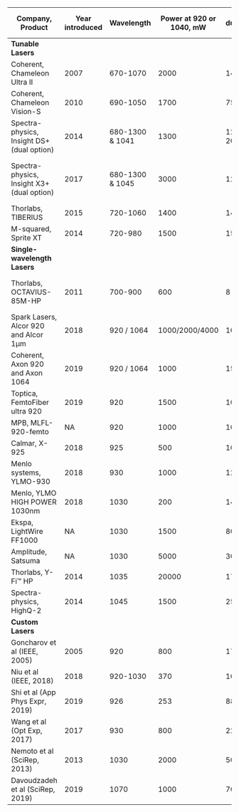 | Company, Product                           | Year introduced | Wavelength      | Power at 920 or 1040, mW | Pulse duration, fs | Rate, MHz | GDD, fs^2       | Beam diameter, mm | Link                                                                                                                       | Comment                          |
|--------------------------------------------|-----------------|-----------------|--------------------------|--------------------|-----------|-----------------|-------------------|----------------------------------------------------------------------------------------------------------------------------|----------------------------------|
| **Tunable Lasers**                             |                 |                 |                          |                    |           |                 |                   |                                                                                                                            |                                  |
| Coherent, Chameleon Ultra II               | 2007            | 670-1070        | 2000                     | 140                | 80        | NA              | 1.20              | [ref](https://www.coherent.com/assets/pdf/ChameleonUltra_DS_160216_F.pdf)                                                         |                                  |
| Coherent, Chameleon Vision-S               | 2010            | 690-1050        | 1700                     | 75                 | 80        | -12000...0      | 1.20              | [ref](https://www.coherent.com/lasers/laser/chameleon-vision-family)                                                              |                                  |
| Spectra-physics, Insight DS+ (dual option) | 2014            | 680-1300 & 1041 | 1300                     | 120 & 200          | 80        | -25000...0      | 1.10              | [ref](https://loci.wisc.edu/sites/default/files/2017-04/90044047_C_InSight%2C%20User%2C%20Manual.pdf)                             |                                  |
| Spectra-physics, Insight X3+ (dual option) | 2017            | 680-1300 & 1045 | 3000                     | 120                | 80        | -17000...0      | 1.10              | [ref](https://www.spectra-physics.com/products/ultrafast-lasers/insight-x3)                                                       | Dual output: 1045nm + 680-1300nm |
| Thorlabs, TIBERIUS                         | 2015            | 720-1060        | 1400                     | 140                | 77        | NA              | 1.5               | [ref](https://www.thorlabs.com/newgrouppage9.cfm?objectgroup_ID=8323)                                                             |                                  |
| M-squared, Sprite XT                       | 2014            | 720-980         | 1500                     | 150                | 80        | NA              | 1.2               | [ref](https://www.m2lasers.com/sprite-xt-details.html?file=Sprite%20XT-datasheet.pdf)                                             |                                  |
| **Single-wavelength Lasers**                    |                 |                 |                          |                    |           |                 |                   |                                                                                                                            |                                  |
| Thorlabs, OCTAVIUS-85M-HP                  | 2011            | 700-900         | 600                      | 8                  | 85        | NA              | 0.75              | [ref](https://www.thorlabs.com/newgrouppage9.cfm?objectgroup_id=3163)                                                             | Broadband source, not tunable    |
| Spark Lasers, Alcor 920 and Alcor 1µm      | 2018            | 920 / 1064      | 1000/2000/4000                     | 100                | 80        | -60000...0      | 1.00              | [ref](https://spark-lasers.com/wp-content/uploads/2020/01/All-ALCOR-series.pdf)                                                   |                                  |
| Coherent, Axon 920 and Axon 1064           | 2019            | 920 / 1064      | 1000                     | 150                | 80        | -30000...0      | 1.20              | [ref](https://www.coherent.com/assets/pdf/COHR_Axon_DS_0120_1.pdf)                                                                |                                  |
| Toptica, FemtoFiber ultra 920              | 2019            | 920             | 1500                     | 100                | 80        | -30000...0      | 1.00              | [ref](https://www.toptica.com/fileadmin/Editors_English/11_brochures_datasheets/02_datasheets/toptica_BR_FemtoFiber_ultra920.pdf) |                                  |
| MPB, MLFL-920-femto                        | NA              | 920             | 1000                     | 100                | 80        | NA              | 1.00              | [ref](https://mpbcommunications.com/en/site/products/fiber_laser/pulsed/femtosecond-mlfl/index.html)                              |                                  |
| Calmar, X-925                              | 2018            | 925             | 500                      | 100                | 80        | NA              | 1.10              | [ref](https://www.calmarlaser.com/products/fiber_laser/carmel.php)                                                                |                                  |
| Menlo systems, YLMO-930                    | 2018            | 930             | 1000                     | 120                | 100       | -60000...0      | 2.00              | [ref](https://www.menlosystems.com/assets/datasheets/Femtosecond_Fiber_Lasers/MENLO_YLMO-930-D-EN_2019-05-29_3w.pdf)              |                                  |
| Menlo, YLMO HIGH POWER 1030nm              | 2018            | 1030            | 200                      | 140                | 50        | NA              | ND                | [ref](https://www.menlosystems.com/products/femtosecond-lasers-and-amplifiers/ylmo/)                                              |                                  |
| Ekspa, LightWire FF1000                    | NA              | 1030            | 1500                     | 80                 | 30        | NA              | 2.00              | [ref](https://www.solidstatelasersource.com/solid-state-and-fiber-lasers/Fiber-Laser-Femtosecond-Laser-1030nm-2W-Ekspla)          |                                  |
| Amplitude, Satsuma                         | NA              | 1030            | 5000                     | 300                | 0.6-40    | NA              | NA                | [ref](https://amplitude-laser.com/produit/satsuma/)                                                                               |                                  |
| Thorlabs, Y-Fi™ HP                         | 2014            | 1035            | 20000                    | 170                | 1-10      | -10000...+10000 | NA                | [ref](https://www.thorlabs.com/newgrouppage9.cfm?objectgroup_id=13307)                                                            |                                  |
| Spectra-physics, HighQ-2                   | 2014            | 1045            | 1500                     | 250                | 63        | NA              | 0.80              | [ref](https://www.spectra-physics.com/products/ultrafast-lasers/highq-2)                                                          |                                  |
| **Custom Lasers**                                |                 |                 |                          |                    |           |                 |                   |                                                                                                                            |                                  |
| Goncharov et al (IEEE, 2005)               | 2005            | 920             | 800                      | 170                | NA        | NA              | NA                | [ref](https://ieeexplore.ieee.org/document/1573005)                                                                               |                                  |
| Niu et al (IEEE, 2018)                     | 2018            | 920-1030        | 370                      | 100                | 37        | NA              | NA                | [ref](https://ieeexplore.ieee.org/document/8413140)                                                                               |                                  |
| Shi et al (App Phys Expr, 2019)            | 2019            | 926             | 253                      | 88                 | 78        | NA              | NA                | [ref](https://iopscience.iop.org/article/10.7567/1882-0786/aafe8a )                                                               |                                  |
| Wang et al (Opt Exp, 2017)                 | 2017            | 930             | 800                      | 220                | 46        | NA              | NA                | [ref](https://www.osapublishing.org/viewmedia.cfm?uri=oe-25-19-22704&seq=0)                                                       |                                  |
| Nemoto et al (SciRep, 2013)                | 2013            | 1030            | 2000                     | 5000               | 20        | NA              | NA                | [ref](https://www.nature.com/articles/srep01014?origin=ppub)                                                                      |                                  |
| Davoudzadeh et al (SciRep, 2019)           | 2019            | 1070            | 1000                     | 70                 | 31        | NA              | NA                | [ref](https://www.nature.com/articles/s41598-019-40871-5)                                                                         |                                  |
